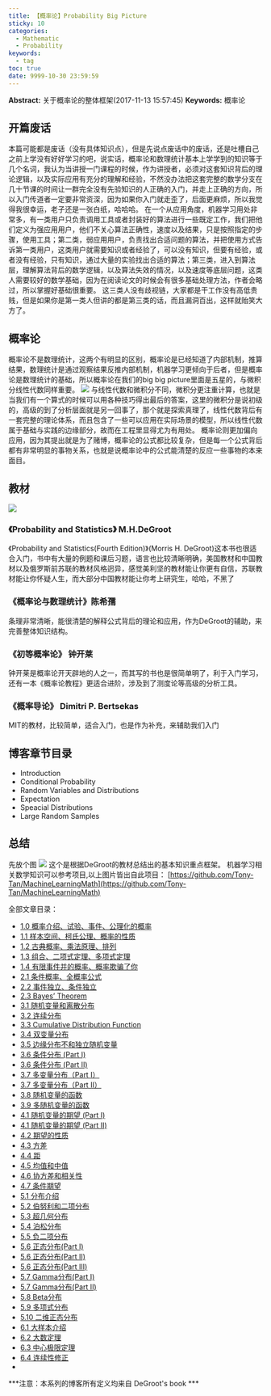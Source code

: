 ```yaml
---
title: 【概率论】Probability Big Picture
sticky: 10
categories:
  - Mathematic
  - Probability
keywords:
  - tag
toc: true
date: 9999-10-30 23:59:59
---
```


**Abstract:** 关于概率论的整体框架(2017-11-13 15:57:45)
**Keywords:** 概率论

<!--more-->
## 开篇废话
本篇可能都是废话（没有具体知识点），但是先说点废话中的废话，还是吐槽自己之前上学没有好好学习的吧，说实话，概率论和数理统计基本上学学到的知识等于几个名词，我认为当讲授一门课程的时候，作为讲授者，必须对这套知识背后的理论逻辑，以及实际应用有充分的理解和经验，不然没办法把这套完整的数学分支在几十节课的时间让一群完全没有先验知识的人正确的入门，并走上正确的方向，所以入门传道者一定要非常资深，因为如果你入门就走歪了，后面更麻烦，所以我觉得我很幸运，老子还是一张白纸，哈哈哈。
在一个从应用角度，机器学习用处非常多，有一类用户只负责调用工具或者封装好的算法进行一些既定工作，我们把他们定义为强应用用户，他们不关心算法正确性，速度以及结果，只是按照指定的步骤，使用工具；第二类，弱应用用户，负责找出合适问题的算法，并把使用方式告诉第一类用户，这类用户就需要知识或者经验了，可以没有知识，但要有经验，或者没有经验，只有知识，通过大量的实验找出合适的算法；第三类，进入到算法层，理解算法背后的数学逻辑，以及算法失效的情况，以及速度等底层问题，这类人需要较好的数学基础，因为在阅读论文的时候会有很多基础处理方法，作者会略过，所以掌握好基础很重要。
这三类人没有歧视链，大家都是干工作没有高低贵贱，但是如果你是第一类人但讲的都是第三类的话，而且漏洞百出，这样就贻笑大方了。
## 概率论
概率论不是数理统计，这两个有明显的区别，概率论是已经知道了内部机制，推算结果，数理统计是通过观察结果反推内部机制，机器学习更倾向于后者，但是概率论是数理统计的基础，所以概率论在我们的big big picture里面是五星的，与微积分线性代数同样重要。
![](https://raw.githubusercontent.com/Tony-Tan/MachineLearningMath/master/Mathematic.png)
与线性代数和微积分不同，微积分更注重计算，也就是当我们有一个算式的时候可以用各种技巧得出最后的答案，这里的微积分是说初级的，高级的到了分析层面就是另一回事了，那个就是探索真理了，线性代数背后有一套完整的理论体系，而且包含了一些可以应用在实际场景的模型，所以线性代数属于基础与实践的边缘部分，故而在工程里显得尤为有用处。
概率论则更加偏向应用，因为其提出就是为了赌博，概率论的公式都比较复杂，但是每一个公式背后都有非常明显的事物关系，也就是说概率论中的公式能清楚的反应一些事物的本来面目。
## 教材
![](https://tony4ai-1251394096.cos.ap-hongkong.myqcloud.com/blog_images/Math-Probability-Big-Picture/probability_book.jpeg)
### 《Probability and Statistics》 M.H.DeGroot
《Probability and Statistics(Fourth Edition)》(Morris H. DeGroot)这本书也很适合入门，书中有大量的例题和课后习题，语言也比较清晰明确，美国教材和中国教材以及俄罗斯前苏联的教材风格迥异，感觉美利坚的教材能让你更有自信，苏联教材能让你怀疑人生，而大部分中国教材能让你考上研究生，哈哈，不黑了
### 《概率论与数理统计》陈希孺
条理非常清晰，能很清楚的解释公式背后的理论和应用，作为DeGroot的辅助，来完善整体知识结构。
### 《初等概率论》 钟开莱
钟开莱是概率论开天辟地的人之一，而其写的书也是很简单明了，利于入门学习，还有一本《概率论教程》更适合进阶，涉及到了测度论等高级的分析工具。
### 《概率导论》 Dimitri P. Bertsekas
MIT的教材，比较简单，适合入门，也是作为补充，来辅助我们入门
## 博客章节目录
- Introduction
- Conditional Probability
- Random Variables and Distributions
- Expectation
- Speacial Distributions
- Large Random Samples
## 总结
先放个图
![](https://raw.githubusercontent.com/Tony-Tan/MachineLearningMath/master/Probability.png)
这个是根据DeGroot的教材总结出的基本知识重点框架。
机器学习相关数学知识可以参考项目,以上图片皆出自此项目：
[https://github.com/Tony-Tan/MachineLearningMath](https://github.com/Tony-Tan/MachineLearningMath)

全部文章目录：
- [1.0 概率介绍、试验、事件、公理化的概率](http://www.face2ai.com/Math-Probability-1-0-Introduction/)
- [1.1 样本空间、柯氏公理、概率的性质](http://www.face2ai.com/Math-Probability-1-1-Definition-of-Probability/)
- [1.2 古典概率、乘法原理、排列](http://www.face2ai.com/Math-Probability-1-2-Counting-Methods/)
- [1.3 组合、二项式定理、多项式定理](http://www.face2ai.com/Math-Probability-1-3-Combinatorial-Methods/)
- [1.4 有限事件并的概率、概率欺骗了你](http://www.face2ai.com/Math-Probability-1-4-Union-of-Event/)
- [2.1 条件概率、全概率公式](http://face2ai.com/Math-Probability-2-1-Conditional-Probability/)
- [2.2 事件独立、条件独立](http://www.face2ai.com/Math-Probability-2-2-Independent-Events/)
- [2.3 Bayes’ Theorem](http://www.face2ai.com/Math-Probability-2-3-Bayes-Teorem/)
- [3.1 随机变量和离散分布](http://www.face2ai.com/Math-Probability-3-1-Random-Variables-and-Discrete-Distributions/)
- [3.2 连续分布](http://www.face2ai.com/Math-Probability-3-2-Continuous-Distribution/)
- [3.3 Cumulative Distribution Function](http://www.face2ai.com/Math-Probability-3-3-Cumulative-Distribution-Function/)
- [3.4 双变量分布](http://www.face2ai.com/Math-Probability-3-4-Bivariate-Distribution/)
- [3.5 边缘分布不和独立随机变量](http://www.face2ai.com/Math-Probability-3-5-Marginal-Distributions/)
- [3.6 条件分布 (Part I)](http://www.face2ai.com/Math-Probability-3-6-Conditional-Distributions-P1/)
- [3.6 条件分布 (Part II)](http://www.face2ai.com/Math-Probability-3-6-Conditional-Distributions-P2/)
- [3.7 多变量分布（Part I）](http://face2ai.com/Math-Probability-3-7-Multivariate-Distributions-P1/)
- [3.7 多变量分布（Part II）](http://www.face2ai.com/Math-Probability-3-7-Multivariate-Distributions-P2/)
- [3.8 随机变量的函数](http://www.face2ai.com/Math-Probability-3-8-Fuctions-of-a-Random-Variable/ )
- [3.9 多随机变量的函数](http://www.face2ai.com/Math-Probability-3-9-Functions-of-Two-or-More-Random-Variables/)
- [4.1 随机变量的期望 (Part I)](http://www.face2ai.com/Math-Probability-4-1-The-Expectation-of-a-Random-Variable-P1/)
- [4.1 随机变量的期望 (Part II)](http://www.face2ai.com/Math-Probability-4-1-The-Expectation-of-a-Random-Variable-P2/)
- [4.2 期望的性质](http://www.face2ai.com/Math-Probability-4-2-Properties-of-Expectations/)
- [4.3 方差](http://www.face2ai.com/Math-Probability-4-3-Variance/)
- [4.4 距](http://www.face2ai.com/Math-Probability-4-4-Moments/)
- [4.5 均值和中值](http://www.face2ai.com/Math-Probability-4-5-The-Mean-and-the-Median/)
- [4.6 协方差和相关性](http://www.face2ai.com/Math-Probability-4-6-Covariance-and-Correlation/)
- [4.7 条件期望](http://www.face2ai.com/Math-Probability-4-7-Conditional-Expectation/)
- [5.1 分布介绍](http://www.face2ai.com/Math-Probability-5-1-Special-Distributions/)
- [5.2 伯努利和二项分布](http://www.face2ai.com/Math-Probability-5-2-the-Bernoulli-and-Binomial-Distributions/)
- [5.3 超几何分布](http://www.face2ai.com/Math-Probability-5-3-The-Hypergeomtirc-Distribution/)
- [5.4 泊松分布](http://www.face2ai.com/Math-Probability-5-4-The-Poisson-Distribution/)
- [5.5 负二项分布](http://www.face2ai.com/Math-Probability-5-5-The-Negative-Binomial-Distribution/)
- [5.6 正态分布(Part I)](http://www.face2ai.com/Math-Probability-5-6-The-Normal-Distributions-P1/)
- [5.6 正态分布(Part II)](http://www.face2ai.com/Math-Probability-5-6-The-Normal-Distributions-P2/)
- [5.6 正态分布(Part III)](http://www.face2ai.com/Math-Probability-5-6-The-Normal-Distributions-P3/)
- [5.7 Gamma分布(Part I)](http://www.face2ai.com/Math-Probability-5-7-The-Gamma-Distributions-P1/)
- [5.7 Gamma分布(Part II)](http://face2ai.com/Math-Probability-5-7-The-Gamma-Distributions-P2/)
- [5.8 Beta分布](http://face2ai.com/Math-Probability-5-8-The-Beta-Distribution/)
- [5.9 多项式分布](http://face2ai.com/Math-Probability-5-9-Multinomial-Distribution/)
- [5.10 二维正态分布](http://face2ai.com/Math-Probability-5-10-The-Bivariate-Normal-Distributions/)
- [6.1 大样本介绍](http://face2ai.com/Math-Probability-6-1-Large-Random-Samples-Introduction/)
- [6.2 大数定理](http://face2ai.com/Math-Probability-6-2-The-Law-of-Large-Numbers/)
- [6.3 中心极限定理](http://face2ai.com/Math-Probability-6-3-The-Central-Limit-Theorem/)
- [6.4 连续性修正](http://face2ai.com/Math-Probability-6-4-The-Correction-for-Continuity/)
-
***注意：本系列的博客所有定义均来自 DeGroot's book ***
